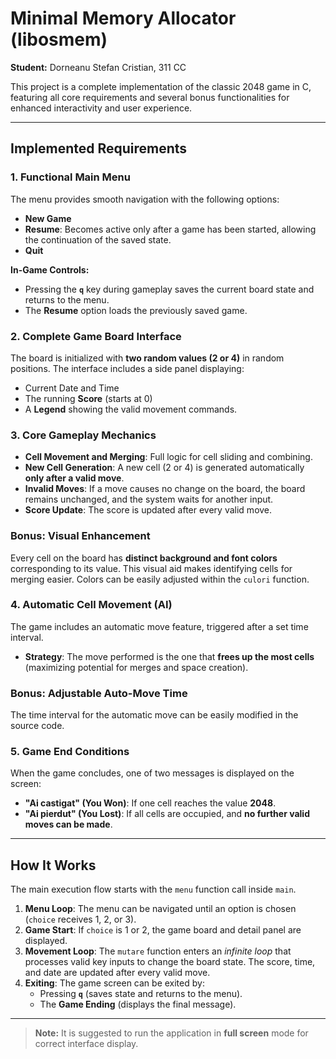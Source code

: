 # Minimal Memory Allocator (libosmem)

**Student:** Dorneanu Stefan Cristian, 311 CC

This project is a complete implementation of the classic 2048 game in C, featuring all core requirements and several bonus functionalities for enhanced interactivity and user experience.

---

## Implemented Requirements

### 1. Functional Main Menu
The menu provides smooth navigation with the following options:
* **New Game**
* **Resume**: Becomes active only after a game has been started, allowing the continuation of the saved state.
* **Quit**

**In-Game Controls:**
* Pressing the **`q`** key during gameplay saves the current board state and returns to the menu.
* The **Resume** option loads the previously saved game.

### 2. Complete Game Board Interface
The board is initialized with **two random values (2 or 4)** in random positions.
The interface includes a side panel displaying:
* Current Date and Time
* The running **Score** (starts at 0)
* A **Legend** showing the valid movement commands.

### 3. Core Gameplay Mechanics
* **Cell Movement and Merging**: Full logic for cell sliding and combining.
* **New Cell Generation**: A new cell (2 or 4) is generated automatically **only after a valid move**.
* **Invalid Moves**: If a move causes no change on the board, the board remains unchanged, and the system waits for another input.
* **Score Update**: The score is updated after every valid move.

### Bonus: Visual Enhancement
Every cell on the board has **distinct background and font colors** corresponding to its value. This visual aid makes identifying cells for merging easier. Colors can be easily adjusted within the `culori` function.

### 4. Automatic Cell Movement (AI)
The game includes an automatic move feature, triggered after a set time interval.
* **Strategy**: The move performed is the one that **frees up the most cells** (maximizing potential for merges and space creation).

### Bonus: Adjustable Auto-Move Time
The time interval for the automatic move can be easily modified in the source code.

### 5. Game End Conditions
When the game concludes, one of two messages is displayed on the screen:
* **"Ai castigat" (You Won)**: If one cell reaches the value **2048**.
* **"Ai pierdut" (You Lost)**: If all cells are occupied, and **no further valid moves can be made**.

---

## How It Works

The main execution flow starts with the `menu` function call inside `main`.

1.  **Menu Loop**: The menu can be navigated until an option is chosen (`choice` receives 1, 2, or 3).
2.  **Game Start**: If `choice` is 1 or 2, the game board and detail panel are displayed.
3.  **Movement Loop**: The `mutare` function enters an *infinite loop* that processes valid key inputs to change the board state. The score, time, and date are updated after every valid move.
4.  **Exiting**: The game screen can be exited by:
    * Pressing **`q`** (saves state and returns to the menu).
    * The **Game Ending** (displays the final message).

---

> **Note:** It is suggested to run the application in **full screen** mode for correct interface display.
